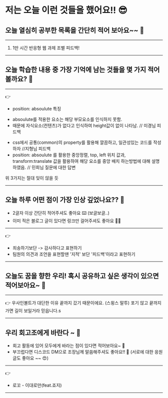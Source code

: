 # 저는 오늘 이런 것들을 했어요!! 😎

## 오늘 열심히 공부한 목록을 간단히 적어 보아요~~ 📝

---

1. 1만 시간 반응형 웹 과제 조별 피드백!


---



## 오늘 학습한 내용 중 가장 기억에 남는 것들을 몇 가지 적어볼까요? 📝

---

👉  
 * position: absoulute 특징
  - absoulute를 적용한 요소는 해당 부모요소를 인식하지 못함.
  - 때문에 자식요소(컨텐츠)가 없다고 인식하여 height값이 없이 나타남. // 미경님 피드백
 * css에서 공통(common)의 property를 활용해
    깔끔하고, 일관성있는 코드를 작성하자 //지형님 피드백
 * position: absoulute 를 활용한 중앙정렬, top, left 위치 값과, transform:translate 값을 활용하여 해당 요소를 중앙 배치 하는방법에 대해 설명 하였음. // 민희님 질문에 대한 답변

 위 3가지는 절대 잊이 않을 듯

---



## 오늘 하루 어떤 점이 가장 인상 깊었나요?? 🌛

- 2글자 이상 간단히 적어주셔도 좋아요 ⌨️ (보글보글..)
- 이미 적은 블로그 글이 있다면 링크만 걸어주셔도 좋아요 🙌🙌

---

👉 
 * 죄송하기보단 -> 감사하다고 표현하기
 * 팀원의 의견과 조언을 표현할땐 '지적' 보단 '피드백'이라고 표현하기


---



## 오늘도 꿈을 향한 우리! 혹시 공유하고 싶은 생각이 있으면 적어보아요~ 📝

---

👉 우사인볼트가 대단한 이유
끝까지 갔기 때문이에요. (스윙스 말투)
포기 않고 끝까지가면 길이 보일거라 믿읍니다.s

---



## 우리 회고조에게 바란다 ~ 🤗

- 회고 활동에 있어 모두에게 바라는 점이 있다면 적어보아요~ 📝
- 부끄럽다면 디스코드 DM으로 조장님께 말씀해주셔도 좋아요!! 📨
  (서로에 대한 응원 글도 좋아요 ~~ 😍)
---

👉 
* 로꼬 - 이대로만(feat.죠지)

---
